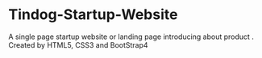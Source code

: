 # Tindog-Startup-Website
A single page startup website or landing page introducing about product . Created by HTML5, CSS3 and BootStrap4 
